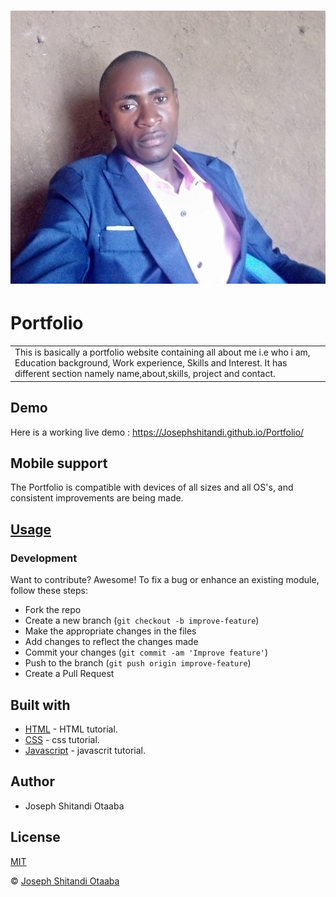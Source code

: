 # ![Portfolio](images/image1.jpg)
# Portfolio
<table>
<tr>
<td>
  This is basically a portfolio website containing all about me i.e who i am, Education background, Work experience, Skills and Interest. It has different section namely name,about,skills, project and contact.
</td>
</tr>
</table>

## Demo
Here is a working live demo :  https://Josephshitandi.github.io/Portfolio/
## Mobile support
The Portfolio is compatible with devices of all sizes and all OS's, and consistent improvements are being made.

## [Usage](https://Josephshitandi.github.io/Portfolio/)
### Development

Want to contribute? Awesome!
To fix a bug or enhance an existing module, follow these steps:
- Fork the repo
- Create a new branch (`git checkout -b improve-feature`)
- Make the appropriate changes in the files
- Add changes to reflect the changes made
- Commit your changes (`git commit -am 'Improve feature'`)
- Push to the branch (`git push origin improve-feature`)
- Create a Pull Request

## Built with

- [HTML](https://www.w3schools.com/html/) - HTML tutorial.
- [CSS](https://www.w3schools.com/css/) - css tutorial.
- [Javascript](https://www.w3schools.com/js/) - javascrit tutorial.

## Author

- Joseph Shitandi Otaaba
## License 
[MIT](https://github.com/Josephshitandi/Portfolio/blob/master/LICENSE.md)

 © [Joseph Shitandi Otaaba](https://github.com/Josephshitandi)